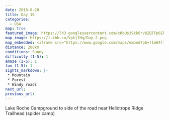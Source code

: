 ```yaml
---
date: 2018-8-20
title: Day 16
categories:
  - USA
map: true
featured_image: https://lh3.googleusercontent.com/cKbUs39kk6rv8ZQTFp6EhH3OjkVMXSO33XOwNPzNvqC4hcmfv3i1DOzlJC71lrIqS5BqNu36BKJjnL35bPTQGn8jPcBe3BmEzU6Qu79YM6wlYPgxxn-47SNFAfqdVUo3OigIhOkVBF6H5DEoxjFiAysQ1cQWl4YH_pBh9M48UxSV8f5DKKCYgLH85jSRSmN8aVZIwFgka0asYcYy--WOUQ-qMf1sJju22CSvwXQqvIHvDrXcDp4jLvQswoIO21xK0KxcMGu2hGA5hnM_E3yFvlwKfsYdjuQtq6ekDUrosWPO6NjqSV3gEY8ne126ilEGfFgIziZvnWD9TFxyeAhzS7FOfBIyfTYW-DBu2mXDLuUEvSBDwBZQviowhucLRgRq_R8Zwv4AGAAQKKI83I5M4nx7tSAW0kst7kAIw4IHfWr80OE3oVmKLKA2kiDaLV-kOBZ2byKM9dfETmaY1aWDcPoifeDbZ9X2jLyt963119FXwYiR_6aqANmN7ZCp_Hr-edGSA1aRdoc3RK0AqSjkPWnCUoTEJsCxlY2o6J4Svhfz4TvpNOvYrFLf4J6tjEBoFktrgZGMHrQ6Ojw72c65PEL7PUYQ9Wn_cTWW17ZtIXOpmJQ-pNeVP8_1Ib_z6yToWUG0HH7CwkL3DOSZq0epv8_nZ6hpsTOU4X1Cz_LpZVTYy4Oq=w1631-h996-no
map_image: https://i.ibb.co/Vpkj1Hq/Day-2.png
map_embedded: <iframe src="https://www.google.com/maps/embed?pb=!1m64!1m12!1m3!1d237299.81720987678!2d-122.23390376747223!3d48.91886911297612!2m3!1f0!2f0!3f0!3m2!1i1024!2i768!4f13.1!4m49!3e0!4m5!1s0x537e239387a10bf5%3A0x5cc2c6144c614a9f!2sRoche%20Lake%20Camping%20Area%2C%20Roche%20Lake%20Road%2C%20Thompson-Nicola%20L%2C%20BC%2C%20Canada!3m2!1d50.488488399999994!2d-120.14503429999999!4m5!1s0x54823321fa1975c5%3A0xd7a4e24799f03106!2sAllison%20Lake%2C%20BC%2C%20Canada!3m2!1d49.689139999999995!2d-120.60229199999999!4m5!1s0x5483b3d161569d83%3A0xd43ee30a3c1d49a1!2sPrinceton%2C%20BC%2C%20Canada!3m2!1d49.4589588!2d-120.50615669999999!4m5!1s0x5483c86ff6b347e7%3A0x4bc635057ccbfd1d!2sTulameen%2C%20BC%2C%20Canada!3m2!1d49.54586!2d-120.76024!4m5!1s0x5483dd2b2e9bd26f%3A0x96f5694f4bad0a6e!2sCoquihalla%20Summit%20Recreation%20Area%2C%20Coquihalla%20Highway%2C%20Yale%2C%20BC%2C%20Canada!3m2!1d49.603982599999995!2d-121.1000921!4m5!1s0x54843946b8c97221%3A0xde56abfd8e51a714!2sDeroche%2C%20BC%2C%20Canada!3m2!1d49.188179!2d-122.07298499999999!4m5!1s0x54844d9757dcad01%3A0x240effb8e8e3715d!2sMaple%20Falls%2C%20WA%2C%20USA!3m2!1d48.9242888!2d-122.07709299999999!4m5!1s0x5484ff5ab2ece1e1%3A0x4e751a72b58d8407!2sHeliotrope%20Ridge%20Trailhead%2C%20Deming%2C%20WA%2C%20USA!3m2!1d48.801665799999995!2d-121.895748!5e0!3m2!1sen!2sau!4v1577438401616!5m2!1sen!2sau" width="100%" height="500" frameborder="0" style="border:0;" allowfullscreen=""></iframe>
distance: 200km
conditions: Sunny
difficulty (1-5): 1 
amaze (1-5): 1
fun (1-5): 1
sights_markdown: |-
 * Mountain
 * Forest
 * Windy roads
next_url:
previous_url:
---
```

Lake Roche Campground to side of the road near Heliotrope Ridge Trailhead (spider camp)


